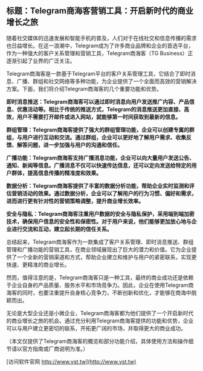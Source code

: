 ## **标题：Telegram商海客营销工具：开启新时代的商业增长之旅**

随着社交媒体的迅速发展和智能手机的普及，人们对于在线社交和信息传播的需求也日益增长。在这一浪潮中，Telegram成为了许多商业品牌和企业的首选平台，作为一种强大的客户关系管理和营销工具，Telegram商海客（TG Business）正逐渐引起了业界的广泛关注。

Telegram商海客是一款基于Telegram平台的客户关系管理工具，它结合了即时消息、广播、群组和社交网络等多种功能，为企业提供了一个全面而高效的营销解决方案。下面，我们将介绍Telegram商海客的几个重要功能和优势。

**即时消息推送：Telegram商海客可以通过即时消息向用户发送推广内容、产品信息、优惠活动等。相比于传统的推送方式，Telegram的消息推送更加直接、高效，用户不需要打开邮件或进入网站，就能够第一时间获取到最新的信息。**

**群组管理：Telegram商海客提供了强大的群组管理功能，企业可以创建专属的群组，与用户进行互动和交流。通过群组，企业可以更好地了解用户需求、收集反馈、解答问题，进一步加强与用户的沟通和信任。**

**广播功能：Telegram商海客支持广播消息功能，企业可以向大量用户发送公告、通知、新闻等信息。广播消息不仅可以快速传达信息，还可以定向发送给特定的用户群体，提高信息传播的精准度和效果。**

**数据分析：Telegram商海客提供了丰富的数据分析功能，帮助企业实时监测和评估营销活动的效果。通过数据分析，企业可以了解用户的行为习惯、偏好和需求，进而进行更有针对性的营销策略调整，提升商业增长效率。**

**安全与隐私：Telegram商海客注重用户数据的安全与隐私保护，采用端到端加密技术，确保用户信息的安全性和保密性。对于用户来说，他们能够更加放心地与企业进行交流和互动，建立起长期的信任关系。**

总结起来，Telegram商海客作为一款集成了客户关系管理、即时消息推送、群组管理和广播功能的营销工具，在商业领域展现出了巨大的潜力和价值。它为企业提供了一个全新的营销渠道和方式，帮助企业建立和维护与用户的紧密联系，实现更快速、更精准的商业增长。

然而，值得注意的是，Telegram商海客只是一种工具，最终的商业成功还是依赖于企业自身的产品质量、服务水平和市场竞争力。因此，企业在使用Telegram商海客的同时，也要注重提升自身核心竞争力，不断创新和优化，才能够在商海中脱颖而出。

无论是大型企业还是小微企业，Telegram商海客都为他们提供了一个开启新时代的商业增长之旅的机会。通过充分利用Telegram商海客提供的功能和优势，企业可以与用户建立更密切的联系，开拓更广阔的市场，并取得更大的商业成功。

（本文仅提供了Telegram商海客的概览和部分功能介绍，具体使用方法和操作细节请以官方指南或厂商说明为准。）


[访问软件官网 http://www.vst.tw](http://www.vst.tw)

